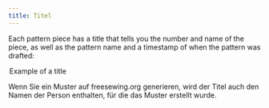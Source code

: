 ```yaml
---
title: Titel
---
```


Each pattern piece has a title that tells you the number and name of the piece, as well as the pattern name and a timestamp of when the pattern was drafted:

<Legend part="title">

Example of a title

</Legend>

<Note>

Wenn Sie ein Muster auf freesewing.org generieren, wird der Titel auch den Namen der Person enthalten, für die das Muster erstellt wurde.

</Note>
